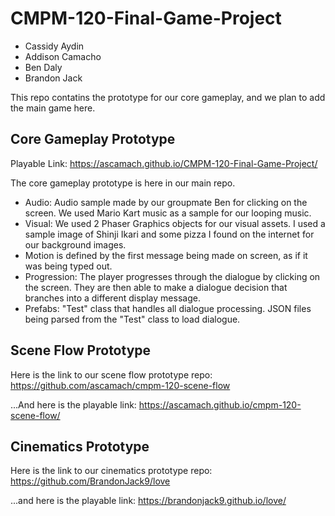 # CMPM-120-Final-Game-Project
- Cassidy Aydin
- Addison Camacho
- Ben Daly
- Brandon Jack

This repo contatins the prototype for our core gameplay, and we plan to add the main game here.

## Core Gameplay Prototype
Playable Link: https://ascamach.github.io/CMPM-120-Final-Game-Project/

The core gameplay prototype is here in our main repo.
- Audio: Audio sample made by our groupmate Ben for clicking on the screen. We used Mario Kart music as a sample for our looping music.
- Visual: We used 2 Phaser Graphics objects for our visual assets. I used a sample image of Shinji Ikari and some pizza I found on the internet for our background images.
- Motion is defined by the first message being made on screen, as if it was being typed out.
- Progression: The player progresses through the dialogue by clicking on the screen. They are then able to make a dialogue decision that branches into a different display message.
- Prefabs: "Test" class that handles all dialogue processing. JSON files being parsed from the "Test" class to load dialogue.

## Scene Flow Prototype
Here is the link to our scene flow prototype repo: https://github.com/ascamach/cmpm-120-scene-flow

...And here is the playable link: https://ascamach.github.io/cmpm-120-scene-flow/

## Cinematics Prototype
Here is the link to our cinematics prototype repo: https://github.com/BrandonJack9/love

...and here is the playable link: https://brandonjack9.github.io/love/
